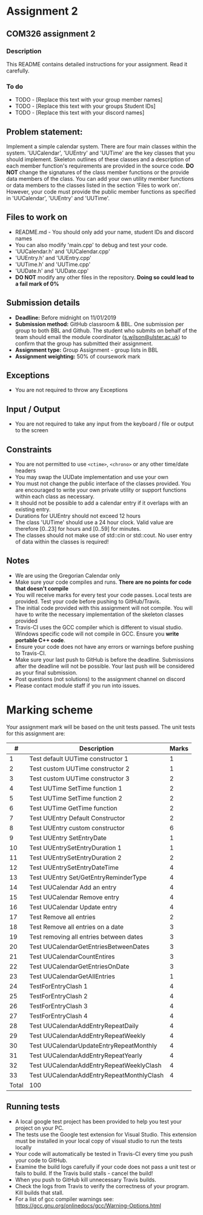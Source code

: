 
# Assignment 2
## COM326 assignment 2
### Description
This README contains detailed instructions for your assignment. Read it carefully.

### To do
* TODO - [Replace this text with your group member names]
* TODO - [Replace this text with your groups Student IDs]
* TODO - [Replace this text with your discord names]

## Problem statement:
Implement a simple calendar system. There are four main classes within the system. 'UUCalendar', 'UUEntry' and 'UUTime' are the key classes
that you should implement. Skeleton outlines of these classes and a description of each member function's requirements are provided in the
source code. __DO NOT__ change the signatures of the class member functions or the provide data members of the class. You can add your own utility
member functions or data members to the classes listed in the section 'Files to work on'. However, your code must provide the public member functions as specified in 'UUCalendar', 'UUEntry' and 'UUTime'.

## Files to work on
* README.md - You should only add your name, student IDs and discord names
* You can also modify 'main.cpp' to debug and test your code.
* 'UUCalendar.h' and 'UUCalendar.cpp'
* 'UUEntry.h' and 'UUEntry.cpp'
* 'UUTime.h' and 'UUTime.cpp'
* 'UUDate.h' and 'UUDate.cpp'
* __DO NOT__ modify any other files in the repository. __Doing so could lead to a fail mark of 0%__

## Submission details
* __Deadline:__ Before midnight on 11/01/2019
* __Submission method:__ GitHub classroom & BBL. One submission per group to both BBL and Github. The student who submits on behalf of the team should email the module coordinator (s.wilson@ulster.ac.uk) to confirm that the group has submitted their assignment.
* __Assignment type:__ Group Assignment - group lists in BBL
* __Assignment weighting:__ 50% of coursework mark

## Exceptions
* You are not required to throw any Exceptions

## Input / Output
* You are not required to take any input from the keyboard / file or output to the screen

## Constraints
* You are not permitted to use `<ctime>`, `<chrono>` or any other time/date headers
* You may swap the UUDate implementation and use your own
* You must not change the public interface of the classes provided. You are encouraged to write your own private utility or support functions within each class as necessary.
* It should not be possible to add a calendar entry if it overlaps with an existing entry.
* Durations for UUEntry should not exceed 12 hours
* The class 'UUTime' should use a 24 hour clock. Valid value are therefore [0..23] for hours and [0..59] for minutes.
* The classes should not make use of std::cin or std::cout. No user entry of data within the classes is required!

## Notes
* We are using the Gregorian Calendar only
* Make sure your code compiles and runs. __There are no points for code that doesn't compile__
* You will receive marks for every test your code passes. Local tests are provided. Test your code before pushing to GitHub/Travis.
* The initial code provided with this assignment will not compile. You will have to write the necessary implementation of the skeleton classes provided
* Travis-CI uses the GCC compiler which is different to visual studio. Windows specific code will not compile in GCC. Ensure you __write portable C++ code__.
* Ensure your code does not have any errors or warnings before pushing to Travis-CI.
* Make sure your last push to GitHub is before the deadline. Submissions after the deadline will not be possible. Your last push will be considered as your final submission.
* Post questions (not solutions) to the assignment channel on discord
* Please contact module staff if you run into issues.

# Marking scheme
Your assignment mark will be based on the unit tests passed. The unit tests for this assignment are:

\# | Description | Marks
--- | ----------- | -----
1 |	Test default UUTime constructor 1 | 1
2 |	Test custom UUTime constructor 2 |	1
3 |	Test custom UUTime constructor 3 |	2
4 |	Test UUTime SetTime function 1 |	2
5	| Test UUTime SetTime function 2 |	2
6 |	Test UUTime GetTime function |	2
7 |	Test UUEntry Default Constructor|	2
8 |	Test UUEntry custom constructor |	6
9 |	Test UUEntry SetEntryDate |	1
10 | Test UUEntrySetEntryDuration 1 |	1
11 | Test UUEntrySetEntryDuration 2 |	2
12 | Test UUEntrySetEntryDateTime |	4
13 | Test UUEntry Set/GetEntryReminderType | 4
14 | Test UUCalendar Add an entry |	4
15 | Test UUCalendar Remove entry |	4
16 | Test UUCalendar Update entry |	4
17 | Test Remove all entries | 2
18 | Test Remove all entries on a date | 3
19 | Test removing all entries between dates | 3
20 | Test UUCalendarGetEntriesBetweenDates | 3
21 | Test UUCalendarCountEntires |	3
22 | Test UUCalendarGetEntriesOnDate | 3
23 | Test UUCalendarGetAllEntries |	1
24 | TestForEntryClash 1 | 4
25 | TestForEntryClash 2 | 4
26 | TestForEntryClash 3 | 4
27 | TestForEntryClash 4 | 4
28 | Test UUCalendarAddEntryRepeatDaily |	4
29 | Test UUCalendarAddEntryRepeatWeekly | 4
30 | Test UUCalendarUpdateEntryRepeatMonthly |	4
31 | Test UUCalendarAddEntryRepeatYearly | 4
32 | Test UUCalendarAddEntryRepeatWeeklyClash	| 4
33 | Test UUCalendarAddEntryRepeatMonthlyClash | 4
  |	Total  | 100


## Running tests
* A local google test project has been provided to help you test your project on your PC.
* The tests use the Google test extension for Visual Studio. This extension must be installed in your local copy of visual studio to run the tests locally
* Your code will automatically be tested in Travis-CI every time you push your code to GitHub.
* Examine the build logs carefully if your code does not pass a unit test or fails to build. If the Travis build stalls - cancel the build!
* When you push to GitHub kill unnecessary Travis builds.
* Check the logs from Travis to verify the correctness of your program. Kill builds that stall.
* For a list of gcc compiler warnings see: https://gcc.gnu.org/onlinedocs/gcc/Warning-Options.html
